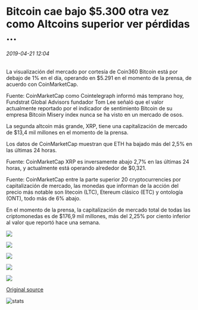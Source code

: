 # Bitcoin cae bajo $5.300 otra vez como Altcoins superior ver pérdidas ...

###### 2019-04-21 12:04

La visualización del mercado por cortesía de Coin360 Bitcoin está por debajo de 1% en el día, operando en $5.291 en el momento de la prensa, de acuerdo con CoinMarketCap.

Fuente: CoinMarketCap como Cointelegraph informó más temprano hoy, Fundstrat Global Advisors fundador Tom Lee señaló que el valor actualmente reportado por el indicador de sentimiento Bitcoin de su empresa Bitcoin Misery index nunca se ha visto en un mercado de osos.

La segunda altcoin más grande, XRP, tiene una capitalización de mercado de $13,4 mil millones en el momento de la prensa.

Los datos de CoinMarketCap muestran que ETH ha bajado más del 2,5% en las últimas 24 horas.

Fuente: CoinMarketCap XRP es inversamente abajo 2,7% en las últimas 24 horas, y actualmente está operando alrededor de $0,321.

Fuente: CoinMarketCap entre la parte superior 20 cryptocurrencies por capitalización de mercado, las monedas que informan de la acción del precio más notable son litecoin (LTC), Etereum clásico (ETC) y ontología (ONT), todo más de 6% abajo.

En el momento de la prensa, la capitalización de mercado total de todas las criptomonedas es de $176,9 mil millones, más del 2,25% por ciento inferior al valor que reportó hace una semana.

![](https://s3.cointelegraph.com/storage/uploads/view/ab5ff83f271d4fc090062f163e8ca295.png)

![](https://s3.cointelegraph.com/storage/uploads/view/643da2a933315d2e7aa96ce96d22785f.png)

![](https://s3.cointelegraph.com/storage/uploads/view/6c1cce0d4dda0102f7e1abfc60d42596.png)

![](https://s3.cointelegraph.com/storage/uploads/view/0ebb6de4443ad06dccb83cbc80180cdf.png)

![](https://s3.cointelegraph.com/storage/uploads/view/751e90b024adfdaab7b099099518cbfc.png)

[Original source](https://cointelegraph.com/news/bitcoin-falls-under-5-300-again-as-top-altcoins-see-losses)

![stats](https://c.statcounter.com/11760860/0/a89fa40b/1/ "stats")